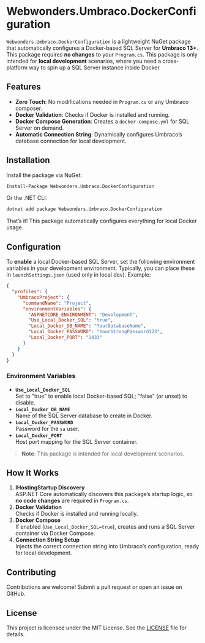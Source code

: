 # Webwonders.Umbraco.DockerConfiguration

`Webwonders.Umbraco.DockerConfiguration` is a lightweight NuGet package that automatically configures a Docker-based SQL Server for **Umbraco 13+**. This package requires **no changes** to your `Program.cs`. This package is only intended for **local development** scenarios, where you need a cross-platform way to spin up a SQL Server instance inside Docker.

## Features
- **Zero Touch**: No modifications needed in `Program.cs` or any Umbraco composer.
- **Docker Validation**: Checks if Docker is installed and running.
- **Docker Compose Generation**: Creates a `docker-compose.yml` for SQL Server on demand.
- **Automatic Connection String**: Dynamically configures Umbraco’s database connection for local development.

## Installation

Install the package via NuGet:

```bash
Install-Package Webwonders.Umbraco.DockerConfiguration
```

Or the .NET CLI:

```bash
dotnet add package Webwonders.Umbraco.DockerConfiguration
```

That’s it! This package automatically configures everything for local Docker usage.

## Configuration

To **enable** a local Docker-based SQL Server, set the following environment variables in your development environment. Typically, you can place these in `launchSettings.json` (used only in local dev). Example:

```json
{
  "profiles": {
    "UmbracoProject": {
      "commandName": "Project",
      "environmentVariables": {
        "ASPNETCORE_ENVIRONMENT": "Development",
        "Use_Local_Docker_SQL": "true",
        "Local_Docker_DB_NAME": "YourDatabaseName",
        "Local_Docker_PASSWORD": "YourStrongPassword123",
        "Local_Docker_PORT": "1433"
      }
    }
  }
}
```

### Environment Variables
- **`Use_Local_Docker_SQL`**  
  Set to "true" to enable local Docker-based SQL; "false" (or unset) to disable.
- **`Local_Docker_DB_NAME`**  
  Name of the SQL Server database to create in Docker.
- **`Local_Docker_PASSWORD`**  
  Password for the `sa` user.
- **`Local_Docker_PORT`**  
  Host port mapping for the SQL Server container.

> **Note**: This package is intended for local development scenarios.

## How It Works
1. **IHostingStartup Discovery**  
   ASP.NET Core automatically discovers this package’s startup logic, so **no code changes** are required in `Program.cs`.
2. **Docker Validation**  
   Checks if Docker is installed and running locally.
3. **Docker Compose**  
   If enabled (`Use_Local_Docker_SQL=true`), creates and runs a SQL Server container via Docker Compose.
4. **Connection String Setup**  
   Injects the correct connection string into Umbraco’s configuration, ready for local development.

## Contributing
Contributions are welcome! Submit a pull request or open an issue on GitHub.

## License
This project is licensed under the MIT License. See the [LICENSE](LICENSE) file for details.
